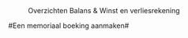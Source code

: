 <properties>
	<page>
		<title>Overzichten</title>
	</page>
	<menu>
		<position>Overzichten Balans & Winst en verliesrekening
		<title>Introductie</title>
	</menu>
</properties>

#Een memoriaal boeking aanmaken#
<description>

